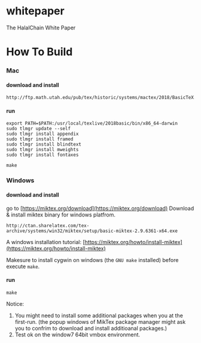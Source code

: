 # whitepaper
The HalalChain White Paper

# How To Build

### Mac

#### download and install

```
http://ftp.math.utah.edu/pub/tex/historic/systems/mactex/2018/BasicTeX.pkg
```

#### run 

```
export PATH=$PATH:/usr/local/texlive/2018basic/bin/x86_64-darwin
sudo tlmgr update --self
sudo tlmgr install appendix
sudo tlmgr install framed
sudo tlmgr install blindtext
sudo tlmgr install mweights
sudo tlmgr install fontaxes

make
```

### Windows

#### download and install

go to [https://miktex.org/download](https://miktex.org/download)
Download & install miktex binary for windows platfrom. 
```
http://ctan.sharelatex.com/tex-archive/systems/win32/miktex/setup/basic-miktex-2.9.6361-x64.exe
```
A windows installation tutorial:  [https://miktex.org/howto/install-miktex](https://miktex.org/howto/install-miktex)

Makesure to install cygwin on windows (the `GNU make` installed) before execute `make`.

#### run 
```
make
```
Notice: 
1. You might need to install some additional packages when you at the first-run. (the popup windows of MikTex package manager might ask you to confrim to download and install additioanal packages.)
2. Test ok on the window7 64bit vmbox environment.






